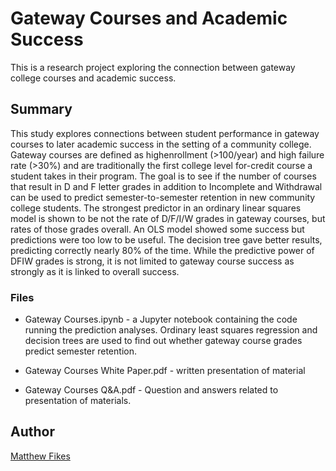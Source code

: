 # Gateway Courses and Academic Success

This is a research project exploring the connection between gateway college courses and academic success.


## Summary

This study explores connections between student performance in gateway courses to later
academic success in the setting of a community college. Gateway courses are defined as highenrollment
(>100/year) and high failure rate (>30%) and are traditionally the first college level
for-credit course a student takes in their program. The goal is to see if the number of courses
that result in D and F letter grades in addition to Incomplete and Withdrawal can be used to
predict semester-to-semester retention in new community college students.
The strongest predictor in an ordinary linear squares model is shown to be not the rate of
D/F/I/W grades in gateway courses, but rates of those grades overall. An OLS model showed
some success but predictions were too low to be useful. The decision tree gave better results,
predicting correctly nearly 80% of the time. While the predictive power of DFIW grades is
strong, it is not limited to gateway course success as strongly as it is linked to overall success.


### Files

* Gateway Courses.ipynb - a Jupyter notebook containing the code running the prediction analyses. Ordinary least squares regression and decision trees are used to find out whether gateway course grades predict semester retention.

* Gateway Courses White Paper.pdf - written presentation of material

* Gateway Courses Q&A.pdf - Question and answers related to presentation of materials.




## Author

[Matthew Fikes](https://www.linkedin.com/in/matthew-fikes-0ab91213/)

